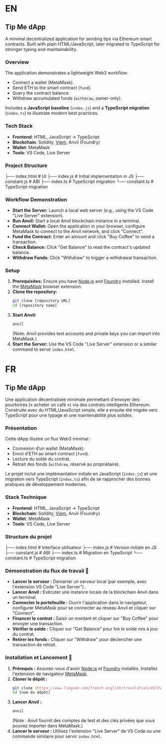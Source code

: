 # EN  
## Tip Me dApp

A minimal decentralized application for sending tips via Ethereum smart contracts. Built with plain HTML/JavaScript, later migrated to TypeScript for stronger typing and maintainability.  

### Overview  
The application demonstrates a lightweight Web3 workflow:  
- Connect a wallet (MetaMask).  
- Send ETH to the smart contract (`fund`).  
- Query the contract balance.  
- Withdraw accumulated funds (`withdraw`, owner-only).  

Includes a **JavaScript baseline** (`index.js`) and a **TypeScript migration** (`index.ts`) to illustrate modern best practices.  

### Tech Stack  
- **Frontend**: HTML, JavaScript → TypeScript  
- **Blockchain**: Solidity, [Viem](https://viem.sh/), Anvil (Foundry)  
- **Wallet**: MetaMask  
- **Tools**: VS Code, Live Server

### Project Structure  
├── index.html # UI
├── index.js # Initial implementation in JS
├── constant.js # ABI
├── index.ts # TypeScript migration
└── constant.ts # TypeScript migration

### Workflow Demonstration
-  **Start the Server:** Launch a local web server (e.g., using the VS Code "Live Server" extension).
-  **Run Anvil:** Start a local Anvil blockchain instance in a terminal.
-  **Connect Wallet:** Open the application in your browser, configure MetaMask to connect to the Anvil network, and click "Connect".
-  **Fund the Contract:** Enter an amount and click "Buy Coffee" to send a transaction.
-  **Check Balance:** Click "Get Balance" to read the contract's updated balance.
-  **Withdraw Funds:** Click "Withdraw" to trigger a withdrawal transaction.

### Setup  

1.  **Prerequisites:** Ensure you have [Node.js](https://nodejs.org/) and [Foundry](https://getfoundry.sh/) installed. Install the [MetaMask](https://metamask.io/) browser extension.
2.  **Clone the repository:**
    ```bash
    git clone [repository URL]
    cd [repository name]
    ```
3.  **Start Anvil:**
    ```bash
    anvil
    ```
    (Note: Anvil provides test accounts and private keys you can import into MetaMask.)
4.  **Start the Server:** Use the VS Code "Live Server" extension or a similar command to serve `index.html`.

# FR
## Tip Me dApp

Une application décentralisée minimale permettant d'envoyer des pourboires (« acheter un café ») via des contrats intelligents Ethereum. Construite avec du HTML/JavaScript simple, elle a ensuite été migrée vers TypeScript pour une typage et une maintenabilité plus solides.

### Présentation
Cette dApp illustre un flux Web3 minimal :
- Connexion d’un wallet (MetaMask).
- Envoi d’ETH au smart contract (`fund`).
- Lecture du solde du contrat.
- Retrait des fonds (`withdraw`, réservé au propriétaire).

Le projet inclut une implémentation initiale en JavaScript (`index.js`) et une migration vers TypeScript (`index.ts`) afin de se rapprocher des bonnes pratiques de développement modernes.

### Stack Technique 
- **Frontend**: HTML, JavaScript → TypeScript  
- **Blockchain**: Solidity, [Viem](https://viem.sh/), Anvil (Foundry)  
- **Wallet**: MetaMask  
- **Tools**: VS Code, Live Server

### Structure du projet 
├── index.html # Interface utilisateur
├── index.js # Version initiale en JS
├── constant.js # ABI
├── index.ts # Migration en TypeScript
└── constant.ts # TypeScript migration


### Démonstration du flux de travail 🚀
-  **Lancer le serveur :** Démarrer un serveur local (par exemple, avec l'extension VS Code "Live Server").
-  **Lancer Anvil :** Exécuter une instance locale de la blockchain Anvil dans un terminal.
-  **Connecter le portefeuille :** Ouvrir l'application dans le navigateur, configurer MetaMask pour se connecter au réseau Anvil et cliquer sur "Connect".
-  **Financer le contrat :** Saisir un montant et cliquer sur "Buy Coffee" pour envoyer une transaction.
-  **Vérifier le solde :** Cliquer sur "Get Balance" pour lire le solde mis à jour du contrat.
-  **Retirer les fonds :** Cliquer sur "Withdraw" pour déclencher une transaction de retrait.

### Installation et Lancement 🚀
1.  **Prérequis :** Assurez-vous d'avoir [Node.js](https://nodejs.org/) et [Foundry](https://getfoundry.sh/) installés. Installez l'extension de navigateur [MetaMask](https://metamask.io/).
2.  **Cloner le dépôt :**
    ```bash
    git clone [https://www.linguee.com/french-english/translation/d%C3%A9p%C3%B4t.html](https://www.linguee.com/french-english/translation/d%C3%A9p%C3%B4t.html)
    cd [nom du dépôt]
    ```
3.  **Lancer Anvil :**
    ```bash
    anvil
    ```
    (Note : Anvil fournit des comptes de test et des clés privées que vous pouvez importer dans MetaMask.)
4.  **Lancer le serveur :** Utilisez l'extension "Live Server" de VS Code ou une commande similaire pour servir `index.html`.
